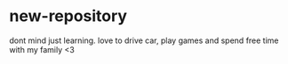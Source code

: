 # new-repository
dont mind just learning.
love to drive car, play games and spend free time with my family <3

